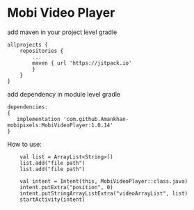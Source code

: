 # Mobi Video Player
add maven in your project level gradle
````
allprojects {
	repositories {
		...
		maven { url 'https://jitpack.io' 
		}
	}
}
````
add dependency in module level gradle
````
dependencies:
{
   implementation 'com.github.Amankhan-mobipixels:MobiVideoPlayer:1.0.14'
}

````
How to use:

        val list = ArrayList<String>()
        list.add("file path")
        list.add("file path")

        val intent = Intent(this, MobiVideoPlayer::class.java)
        intent.putExtra("position", 0)
        intent.putStringArrayListExtra("videoArrayList", list)
        startActivity(intent)
   
	
